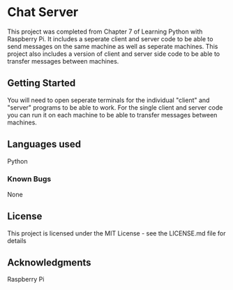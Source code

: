 # Chat Server
This project was completed from Chapter 7 of Learning Python with Raspberry Pi. It includes a seperate client and server code to be able to send messages on the same machine as well as seperate machines. This project also includes a version of client and server side code to be able to transfer messages between machines. 

## Getting Started
You will need to open seperate terminals for the individual "client" and "server" programs to be able to work. 
For the single client and server code you can run it on each machine to be able to transfer messages between machines. 
## Languages used
Python
### Known Bugs
None 
## License
This project is licensed under the MIT License - see the LICENSE.md file for details

## Acknowledgments
Raspberry Pi